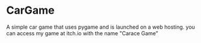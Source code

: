 # CarGame
A simple car game that uses pygame and is launched on a web hosting.
you can access my game at itch.io with the name "Carace Game"
